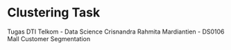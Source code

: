 # Clustering Task

Tugas DTI Telkom - Data Science Crisnandra Rahmita Mardiantien - DS0106 Mall Customer Segmentation


